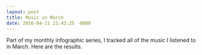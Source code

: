```yaml
---
layout: post
title: Music in March
date: 2016-04-11 21:43:25 -0800
---
```


Part of my monthly infographic series, I tracked all of the music I listened to in March. Here are the results.
